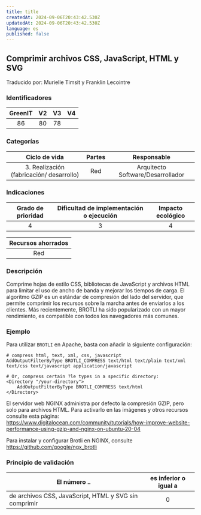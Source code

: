 ```yaml
---
title: title
createdAt: 2024-09-06T20:43:42.530Z
updatedAt: 2024-09-06T20:43:42.530Z
language: es
published: false
---
```

## Comprimir archivos CSS, JavaScript, HTML y SVG
Traducido por: Murielle Timsit y Franklin Lecointre

### Identificadores

| GreenIT | V2  | V3 | V4  |
|:-------:|:----:|:----:|:----:|
|  86   | 80 | 78  | |

### Categorías

| Ciclo de vida | Partes | Responsable |
|:---------:|:----:|:----:|
| 3. Realización (fabricación/ desarrollo) | Red | Arquitecto Software/Desarrollador |

### Indicaciones

| Grado de prioridad   | Dificultad de implementación o ejecución | Impacto ecológico   |
|:-------------------:|:-------------------------:|:---------------------:|
| 4 | 3 | 4 |

| Recursos ahorrados |
|:----------------------------------------------------------:|
| Red  |

### Descripción

Comprime hojas de estilo CSS, bibliotecas de JavaScript y archivos HTML para limitar el uso de ancho de banda y mejorar los tiempos de carga.
El algoritmo GZIP es un estándar de compresión del lado del servidor, que permite comprimir los recursos sobre la marcha antes de enviarlos a los clientes.
Más recientemente, BROTLI ha sido popularizado con un mayor rendimiento, es compatible con todos los navegadores más comunes.

### Ejemplo

Para utilizar `BROTLI` en Apache, basta con añadir la siguiente configuración:

```
# compress html, text, xml, css, javascript
AddOutputFilterByType BROTLI_COMPRESS text/html text/plain text/xml text/css text/javascript application/javascript

# Or, compress certain ?le types in a specific directory:
<Directory "/your-directory">
	AddOutputFilterByType BROTLI_COMPRESS text/html
</Directory>
```

El servidor web NGINX administra por defecto la compresión GZIP, pero solo para archivos HTML.
Para activarlo en las imágenes y otros recursos consulte esta página: https://www.digitalocean.com/community/tutorials/how-improve-website-performance-using-gzip-and-nginx-on-ubuntu-20-04

Para instalar y configurar Brotli en NGINX, consulte https://github.com/google/ngx_brotli

### Principio de validación

| El número ..   | es inferior o igual a   |  
|-------------------|:-------------------------:|
| de archivos CSS, JavaScript,  HTML y SVG sin comprimir  |  0 |


